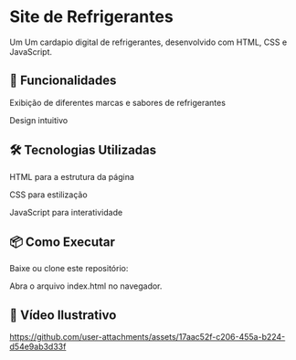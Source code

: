 <h1>Site de Refrigerantes</h1>

<p>Um Um cardapio digital de refrigerantes, desenvolvido com HTML, CSS e JavaScript.</p>

<h2>🚀 Funcionalidades</h2>

<p>Exibição de diferentes marcas e sabores de refrigerantes</p>

<p>Design intuitivo</p>

<h2>🛠 Tecnologias Utilizadas</h2>

<p>HTML para a estrutura da página</p>

<p>CSS para estilização</p>

<p>JavaScript para interatividade</p>

<h2>📦 Como Executar</h2>

<p>Baixe ou clone este repositório:</p>

<p>Abra o arquivo index.html no navegador.</p>

<h2>🎨 Vídeo Ilustrativo</h2>




https://github.com/user-attachments/assets/17aac52f-c206-455a-b224-d54e9ab3d33f

